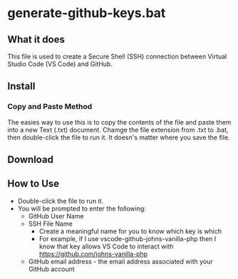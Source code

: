 # generate-github-keys.bat

## What it does
This file is used to create a Secure Shell (SSH) connection between Virtual Studio Code (VS Code) and GitHub.

## Install
### Copy and Paste Method
The easies way to use this is to copy the contents of the file and paste them into a new Text (.txt) document.  Chamge the file extension from .txt to .bat, then double-click the file to run it.  It doesn's matter where you save the file.

## Download
  
## How to Use
- Double-click the file to run it.
- You will be prompted to enter the following:
  - GitHub User Name
  - SSH File Name
    - Create a meaningful name for you to know which key is which
    - For example, if I use vscode-github-johns-vanilla-php then I know that key allows VS Code to interact with https://github.com/johns-vanilla-php
  - GitHub email address - the email address associated with your GitHub account
